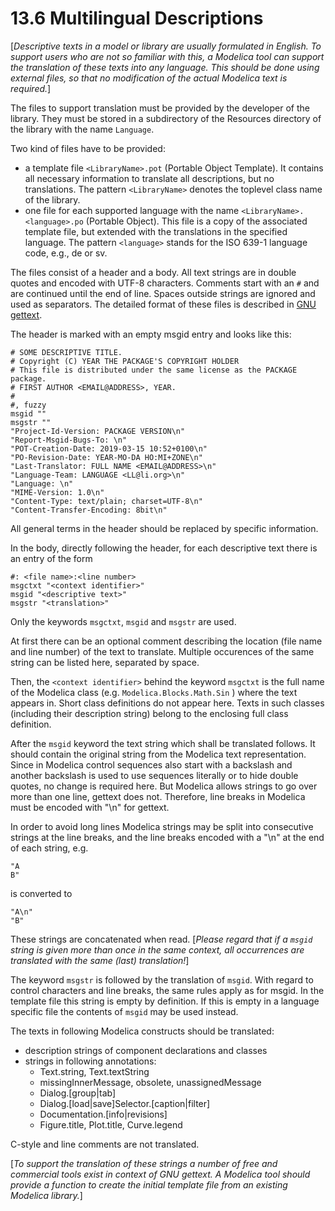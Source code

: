 # 13.6 Multilingual Descriptions

[*Descriptive texts in a model or library are usually formulated in English. To support users who are not so familiar with this, a Modelica tool can support the translation of these texts into any language. This should be done using external files, so that no modification of the actual Modelica text is required.*]

The files to support translation must be provided by the developer of the library. They must be stored in a subdirectory of the Resources directory of the library with the name `Language`.

Two kind of files have to be provided:
* a template file `<LibraryName>.pot` (Portable Object Template). 
It contains all necessary information to translate all descriptions, but no translations. The pattern `<LibraryName>` denotes the toplevel class name of the library.
* one file for each supported language with the name `<LibraryName>.<language>.po` (Portable Object). This file is a copy of the associated template file, but extended with the translations in the specified language. The pattern `<language>` stands for the ISO 639-1 language code, e.g., de or sv.

The files consist of a header and a body. All text strings are in double quotes and encoded with UTF-8 characters. Comments start with an `#` and are continued until the end of line. Spaces outside strings are ignored and used as separators. The detailed format of these files is described in [GNU gettext](https://www.gnu.org/software/gettext/manual/gettext.pdf).

The header is marked with an empty msgid entry and looks like this:
```
# SOME DESCRIPTIVE TITLE.
# Copyright (C) YEAR THE PACKAGE'S COPYRIGHT HOLDER
# This file is distributed under the same license as the PACKAGE package.
# FIRST AUTHOR <EMAIL@ADDRESS>, YEAR.
#
#, fuzzy
msgid ""
msgstr ""
"Project-Id-Version: PACKAGE VERSION\n"
"Report-Msgid-Bugs-To: \n"
"POT-Creation-Date: 2019-03-15 10:52+0100\n"
"PO-Revision-Date: YEAR-MO-DA HO:MI+ZONE\n"
"Last-Translator: FULL NAME <EMAIL@ADDRESS>\n"
"Language-Team: LANGUAGE <LL@li.org>\n"
"Language: \n"
"MIME-Version: 1.0\n"
"Content-Type: text/plain; charset=UTF-8\n"
"Content-Transfer-Encoding: 8bit\n"
```
All general terms in the header should be replaced by specific information.

In the body, directly following the header, for each descriptive text there is an entry of the form
```
#: <file name>:<line number>
msgctxt "<context identifier>"
msgid "<descriptive text>"
msgstr "<translation>"
```
Only the keywords `msgctxt`, `msgid` and `msgstr` are used.

At first there can be an optional comment describing the location (file name and line number) of the text to translate. Multiple occurences of the same string can be listed here, separated by space.

Then, the `<context identifier>` behind the keyword `msgctxt` is the full name of the Modelica class (e.g. `Modelica.Blocks.Math.Sin` ) where the text appears in. Short class definitions do not appear here. Texts in such classes (including their description string) belong to the enclosing full class definition.

After the `msgid` keyword the text string which shall be translated follows. It should contain the original string from the Modelica text representation. 
Since in Modelica control sequences also start with a backslash and another backslash is used to use sequences literally or to hide double quotes, no change is required here. 
But Modelica allows strings to go over more than one line, gettext does not.
Therefore, line breaks in Modelica must be encoded with "\n" for gettext.

In order to avoid long lines Modelica strings may be split into consecutive strings at the line breaks, and the line breaks encoded with a "\n" at the end of each string, e.g.
```
"A
B"
```
is converted to
```
"A\n"
"B"
```
These strings are concatenated when read.
[*Please regard that if a `msgid` string is given more than once in the same context, all occurrences are translated with the same (last) translation!*]

The keyword `msgstr` is followed by the translation of `msgid`. With regard to control characters and line breaks, the same rules apply as for msgid. 
In the template file this string is empty by definition. If this is empty in a language specific file the contents of `msgid` may be used instead.

The texts in following Modelica constructs should be translated: 
* description strings of component declarations and classes
* strings in following annotations:
  * Text.string, Text.textString
  * missingInnerMessage, obsolete, unassignedMessage 
  * Dialog.[group|tab] 
  * Dialog.[load|save]Selector.[caption|filter] 
  * Documentation.[info|revisions]
  * Figure.title, Plot.title, Curve.legend

C-style and line comments are not translated.

[*To support the translation of these strings a number of free and commercial tools exist in context of GNU gettext. 
A Modelica tool should provide a function to create the initial template file from an existing Modelica library.*]
